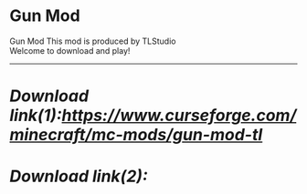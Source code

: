 # Gun Mod
Gun Mod
This mod is produced by TLStudio  
Welcome to download and play!
***
# ***Download link(1):https://www.curseforge.com/minecraft/mc-mods/gun-mod-tl***
# ***Download link(2):***
